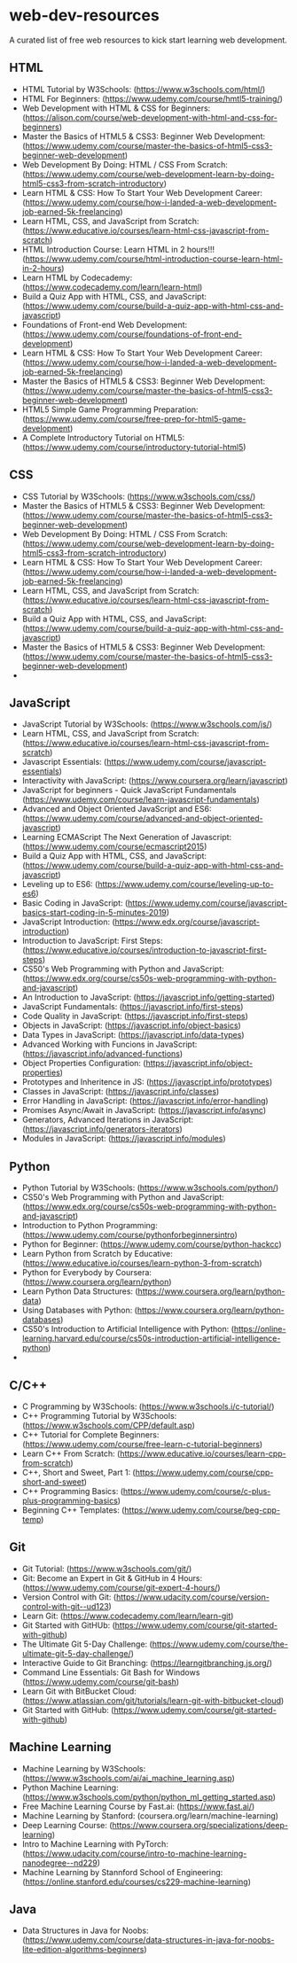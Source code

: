 # web-dev-resources
A curated list of free web resources to kick start learning web development.

## HTML

- HTML Tutorial by W3Schools: (https://www.w3schools.com/html/)
- HTML For Beginners: (https://www.udemy.com/course/hmtl5-training/)
- Web Development with HTML & CSS for Beginners: (https://alison.com/course/web-development-with-html-and-css-for-beginners)
- Master the Basics of HTML5 & CSS3: Beginner Web Development: (https://www.udemy.com/course/master-the-basics-of-html5-css3-beginner-web-development)
- Web Development By Doing: HTML / CSS From Scratch: (https://www.udemy.com/course/web-development-learn-by-doing-html5-css3-from-scratch-introductory)
- Learn HTML & CSS: How To Start Your Web Development Career: (https://www.udemy.com/course/how-i-landed-a-web-development-job-earned-5k-freelancing)
- Learn HTML, CSS, and JavaScript from Scratch: (https://www.educative.io/courses/learn-html-css-javascript-from-scratch)
- HTML Introduction Course: Learn HTML in 2 hours!!! (https://www.udemy.com/course/html-introduction-course-learn-html-in-2-hours)
- Learn HTML by Codecademy: (https://www.codecademy.com/learn/learn-html) 
- Build a Quiz App with HTML, CSS, and JavaScript: (https://www.udemy.com/course/build-a-quiz-app-with-html-css-and-javascript)
- Foundations of Front-end Web Development: (https://www.udemy.com/course/foundations-of-front-end-development)
- Learn HTML & CSS: How To Start Your Web Development Career: (https://www.udemy.com/course/how-i-landed-a-web-development-job-earned-5k-freelancing)
- Master the Basics of HTML5 & CSS3: Beginner Web Development: (https://www.udemy.com/course/master-the-basics-of-html5-css3-beginner-web-development)
- HTML5 Simple Game Programming Preparation: (https://www.udemy.com/course/free-prep-for-html5-game-development)
- A Complete Introductory Tutorial on HTML5: (https://www.udemy.com/course/introductory-tutorial-html5)

## CSS

- CSS Tutorial by W3Schools: (https://www.w3schools.com/css/)
- Master the Basics of HTML5 & CSS3: Beginner Web Development: (https://www.udemy.com/course/master-the-basics-of-html5-css3-beginner-web-development)
- Web Development By Doing: HTML / CSS From Scratch: (https://www.udemy.com/course/web-development-learn-by-doing-html5-css3-from-scratch-introductory)
- Learn HTML & CSS: How To Start Your Web Development Career: (https://www.udemy.com/course/how-i-landed-a-web-development-job-earned-5k-freelancing)
- Learn HTML, CSS, and JavaScript from Scratch: (https://www.educative.io/courses/learn-html-css-javascript-from-scratch)
- Build a Quiz App with HTML, CSS, and JavaScript: (https://www.udemy.com/course/build-a-quiz-app-with-html-css-and-javascript)
- Master the Basics of HTML5 & CSS3: Beginner Web Development: (https://www.udemy.com/course/master-the-basics-of-html5-css3-beginner-web-development)
- 

## JavaScript

- JavaScript Tutorial by W3Schools: (https://www.w3schools.com/js/)
- Learn HTML, CSS, and JavaScript from Scratch: (https://www.educative.io/courses/learn-html-css-javascript-from-scratch)
- Javascript Essentials: (https://www.udemy.com/course/javascript-essentials)
- Interactivity with JavaScript: (https://www.coursera.org/learn/javascript)
- JavaScript for beginners - Quick JavaScript Fundamentals (https://www.udemy.com/course/learn-javascript-fundamentals)
- Advanced and Object Oriented JavaScript and ES6: (https://www.udemy.com/course/advanced-and-object-oriented-javascript)
- Learning ECMAScript The Next Generation of Javascript: (https://www.udemy.com/course/ecmascript2015)
- Build a Quiz App with HTML, CSS, and JavaScript: (https://www.udemy.com/course/build-a-quiz-app-with-html-css-and-javascript)
- Leveling up to ES6: (https://www.udemy.com/course/leveling-up-to-es6)
- Basic Coding in JavaScript: (https://www.udemy.com/course/javascript-basics-start-coding-in-5-minutes-2019)
- JavaScript Introduction: (https://www.edx.org/course/javascript-introduction)
- Introduction to JavaScript: First Steps: (https://www.educative.io/courses/introduction-to-javascript-first-steps)
- CS50's Web Programming with Python and JavaScript: (https://www.edx.org/course/cs50s-web-programming-with-python-and-javascript)
- An Introduction to JavaScript: (https://javascript.info/getting-started)
- JavaScript Fundamentals: (https://javascript.info/first-steps)
- Code Quality in JavaScript: (https://javascript.info/first-steps)
- Objects in JavaScript: (https://javascript.info/object-basics)
- Data Types in JavaScript: (https://javascript.info/data-types)
- Advanced Working with Funcions in JavaScript: (https://javascript.info/advanced-functions)
- Object Properties Configuration: (https://javascript.info/object-properties)
- Prototypes and Inheritence in JS: (https://javascript.info/prototypes)
- Classes in JavaScript: (https://javascript.info/classes)
- Error Handling in JavaScript: (https://javascript.info/error-handling)
- Promises Async/Await in JavaScript: (https://javascript.info/async)
- Generators, Advanced Iterations in JavaScript: (https://javascript.info/generators-iterators)
- Modules in JavaScript: (https://javascript.info/modules)

## Python

- Python Tutorial by W3Schools: (https://www.w3schools.com/python/)
- CS50's Web Programming with Python and JavaScript: (https://www.edx.org/course/cs50s-web-programming-with-python-and-javascript)
- Introduction to Python Programming: (https://www.udemy.com/course/pythonforbeginnersintro)
- Python for Beginner: (https://www.udemy.com/course/python-hackcc)
- Learn Python from Scratch by Educative: (https://www.educative.io/courses/learn-python-3-from-scratch)
- Python for Everybody by Coursera: (https://www.coursera.org/learn/python)
- Learn Python Data Structures: (https://www.coursera.org/learn/python-data)
- Using Databases with Python: (https://www.coursera.org/learn/python-databases)
- CS50's Introduction to Artificial Intelligence with Python: (https://online-learning.harvard.edu/course/cs50s-introduction-artificial-intelligence-python)
- 

## C/C++

- C Programming by W3Schools: (https://www.w3schools.i/c-tutorial/)
- C++ Programming Tutorial by W3Schools: (https://www.w3schools.com/CPP/default.asp)
- C++ Tutorial for Complete Beginners: (https://www.udemy.com/course/free-learn-c-tutorial-beginners)
- Learn C++ From Scratch: (https://www.educative.io/courses/learn-cpp-from-scratch)
- C++, Short and Sweet, Part 1: (https://www.udemy.com/course/cpp-short-and-sweet)
- C++ Programming Basics: (https://www.udemy.com/course/c-plus-plus-programming-basics)
- Beginning C++ Templates: (https://www.udemy.com/course/beg-cpp-temp)

## Git

- Git Tutorial: (https://www.w3schools.com/git/)
- Git: Become an Expert in Git & GitHub in 4 Hours: (https://www.udemy.com/course/git-expert-4-hours/)
- Version Control with Git: (https://www.udacity.com/course/version-control-with-git--ud123)
- Learn Git: (https://www.codecademy.com/learn/learn-git)
- Git Started with GitHUb: (https://www.udemy.com/course/git-started-with-github)
- The Ultimate Git 5-Day Challenge: (https://www.udemy.com/course/the-ultimate-git-5-day-challenge/)
- Interactive Guide to Git Branching: (https://learngitbranching.js.org/)
- Command Line Essentials: Git Bash for Windows (https://www.udemy.com/course/git-bash)
- Learn Git with BitBucket Cloud: (https://www.atlassian.com/git/tutorials/learn-git-with-bitbucket-cloud)
- Git Started with GitHub: (https://www.udemy.com/course/git-started-with-github)

## Machine Learning

- Machine Learning by W3Schools: (https://www.w3schools.com/ai/ai_machine_learning.asp)
- Python Machine Learning: (https://www.w3schools.com/python/python_ml_getting_started.asp)
- Free Machine Learning Course by Fast.ai: (https://www.fast.ai/)
- Machine Learning by Stanford: (coursera.org/learn/machine-learning)
- Deep Learning Course: (https://www.coursera.org/specializations/deep-learning)
- Intro to Machine Learning with PyTorch: (https://www.udacity.com/course/intro-to-machine-learning-nanodegree--nd229)
- Machine Learning by Stannford School of Engineering: (https://online.stanford.edu/courses/cs229-machine-learning)

## Java

- Data Structures in Java for Noobs: (https://www.udemy.com/course/data-structures-in-java-for-noobs-lite-edition-algorithms-beginners)

